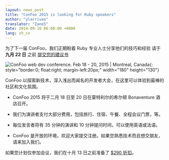 ```yaml
---
layout: news_post
title: "ConFoo 2015 is looking for Ruby speakers"
author: "ylarrivee"
translator: "Zane5"
date: 2014-09-10 06:00:00 +0000
lang: zh_cn
---
```


为了下一届 ConFoo，我们正期盼着 Ruby 专业人士分享他们的技巧和经验
请于  **九月 22 日** 之前 [提交您的建议书][1]

![ConFoo web dev conference. Feb 18 - 20, 2015 &#124; Montreal, Canada][logo]{: style="border:0; float:right; margin-left:20px;" width="180" height="130"}

ConFoo 以探索新技术，深入浅出而闻名的开发者大会，在这里可以体验到最棒的社区和文化氛围。 

 * ConFoo 2015 将于二月 18 日至 20 日在蒙特利尔的希尔顿 Bonaventure 酒店召开。

 * 我们为演讲者支付大部分费用，包括旅行、住宿、午餐、全程会议门票，等。

 * 每位发言者将有 35 分钟的演讲和 10 分钟提问时间，可以使用英语或法语。

 * ConFoo 是开放的环境，欢迎大家提交注册。如果您熟悉技术而且想交朋友，请来加入我们。

如果您计划仅参加会议，我们在十月 13 日之前准备了
[$290 折扣][2]。 

[logo]: http://confoo.ca/images/propaganda/2015/en/like.gif
[1]: http://confoo.ca/en/call-for-papers
[2]: http://confoo.ca/en/register
